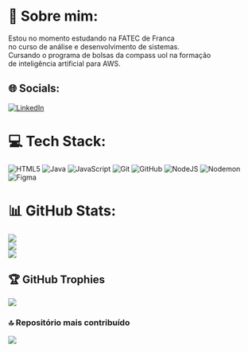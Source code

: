 # 💫 Sobre mim:
Estou no momento estudando na FATEC de Franca <br>no curso de análise e desenvolvimento de sistemas.<br>Cursando o programa de bolsas da compass uol na formação<br>de inteligência artificial para AWS.


## 🌐 Socials:
[![LinkedIn](https://img.shields.io/badge/LinkedIn-%230077B5.svg?logo=linkedin&logoColor=white)](https://linkedin.com/in/www.linkedin.com/in/marcelo-pereira-a4055b287) 

# 💻 Tech Stack:
![HTML5](https://img.shields.io/badge/html5-%23E34F26.svg?style=for-the-badge&logo=html5&logoColor=white) ![Java](https://img.shields.io/badge/java-%23ED8B00.svg?style=for-the-badge&logo=openjdk&logoColor=white) ![JavaScript](https://img.shields.io/badge/javascript-%23323330.svg?style=for-the-badge&logo=javascript&logoColor=%23F7DF1E) ![Git](https://img.shields.io/badge/git-%23F05033.svg?style=for-the-badge&logo=git&logoColor=white) ![GitHub](https://img.shields.io/badge/github-%23121011.svg?style=for-the-badge&logo=github&logoColor=white) ![NodeJS](https://img.shields.io/badge/node.js-6DA55F?style=for-the-badge&logo=node.js&logoColor=white) ![Nodemon](https://img.shields.io/badge/NODEMON-%23323330.svg?style=for-the-badge&logo=nodemon&logoColor=%BBDEAD) ![Figma](https://img.shields.io/badge/figma-%23F24E1E.svg?style=for-the-badge&logo=figma&logoColor=white)
# 📊 GitHub Stats:
![](https://github-readme-stats.vercel.app/api?username=MarjoDev&theme=transparent&hide_border=true&include_all_commits=true&count_private=true)<br/>
![](https://github-readme-streak-stats.herokuapp.com/?user=MarjoDev&theme=transparent&hide_border=true)<br/>
![](https://github-readme-stats.vercel.app/api/top-langs/?username=MarjoDev&theme=transparent&hide_border=true&include_all_commits=true&count_private=true&layout=compact)

## 🏆 GitHub Trophies
![](https://github-profile-trophy.vercel.app/?username=MarjoDev&theme=tokyonight&no-frame=false&no-bg=false&margin-w=4)

### 🔝 Repositório mais contribuído
![](https://github-contributor-stats.vercel.app/api?username=MarjoDev&limit=5&theme=transparent&combine_all_yearly_contributions=true)
